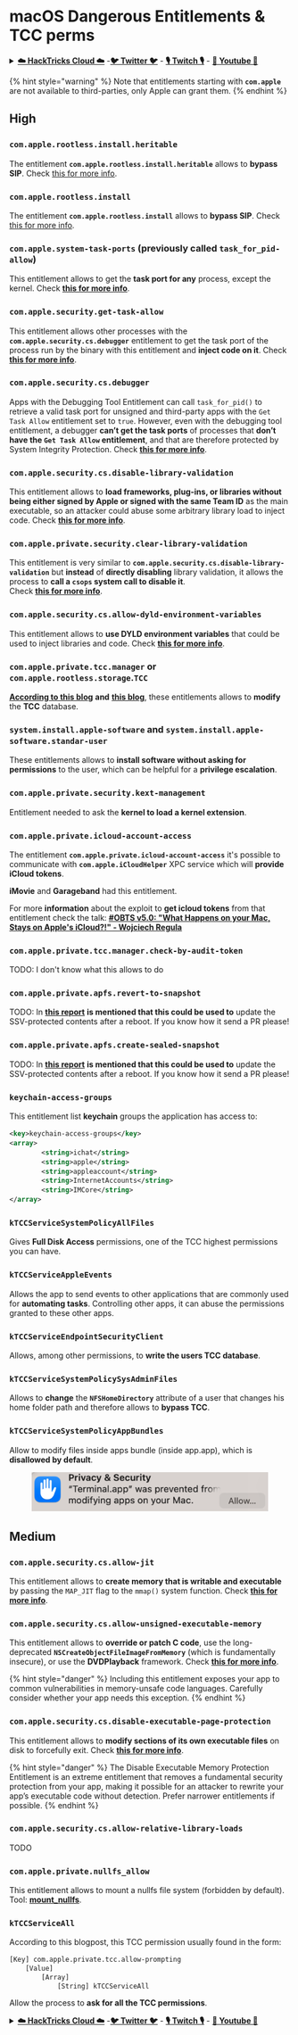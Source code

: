 # macOS Dangerous Entitlements & TCC perms

<details>

<summary><a href="https://cloud.hacktricks.xyz/pentesting-cloud/pentesting-cloud-methodology"><strong>☁️ HackTricks Cloud ☁️</strong></a> -<a href="https://twitter.com/hacktricks_live"><strong>🐦 Twitter 🐦</strong></a> - <a href="https://www.twitch.tv/hacktricks_live/schedule"><strong>🎙️ Twitch 🎙️</strong></a> - <a href="https://www.youtube.com/@hacktricks_LIVE"><strong>🎥 Youtube 🎥</strong></a></summary>

* Do you work in a **cybersecurity company**? Do you want to see your **company advertised in HackTricks**? or do you want to have access to the **latest version of the PEASS or download HackTricks in PDF**? Check the [**SUBSCRIPTION PLANS**](https://github.com/sponsors/carlospolop)!
* Discover [**The PEASS Family**](https://opensea.io/collection/the-peass-family), our collection of exclusive [**NFTs**](https://opensea.io/collection/the-peass-family)
* Get the [**official PEASS & HackTricks swag**](https://peass.creator-spring.com)
* **Join the** [**💬**](https://emojipedia.org/speech-balloon/) [**Discord group**](https://discord.gg/hRep4RUj7f) or the [**telegram group**](https://t.me/peass) or **follow** me on **Twitter** [**🐦**](https://github.com/carlospolop/hacktricks/tree/7af18b62b3bdc423e11444677a6a73d4043511e9/\[https:/emojipedia.org/bird/README.md)[**@carlospolopm**](https://twitter.com/hacktricks\_live)**.**
* **Share your hacking tricks by submitting PRs to the** [**hacktricks repo**](https://github.com/carlospolop/hacktricks) **and** [**hacktricks-cloud repo**](https://github.com/carlospolop/hacktricks-cloud).

</details>

{% hint style="warning" %}
Note that entitlements starting with **`com.apple`** are not available to third-parties, only Apple can grant them.
{% endhint %}

## High

### `com.apple.rootless.install.heritable`

The entitlement **`com.apple.rootless.install.heritable`** allows to **bypass SIP**. Check [this for more info](macos-sip.md#com.apple.rootless.install.heritable).

### **`com.apple.rootless.install`**

The entitlement **`com.apple.rootless.install`** allows to **bypass SIP**. Check[ this for more info](macos-sip.md#com.apple.rootless.install).

### **`com.apple.system-task-ports` (previously called `task_for_pid-allow`)**

This entitlement allows to get the **task port for any** process, except the kernel. Check [**this for more info**](../mac-os-architecture/macos-ipc-inter-process-communication/).

### `com.apple.security.get-task-allow`

This entitlement allows other processes with the **`com.apple.security.cs.debugger`** entitlement to get the task port of the process run by the binary with this entitlement and **inject code on it**. Check [**this for more info**](../mac-os-architecture/macos-ipc-inter-process-communication/).

### `com.apple.security.cs.debugger`

Apps with the Debugging Tool Entitlement can call `task_for_pid()` to retrieve a valid task port for unsigned and third-party apps with the `Get Task Allow` entitlement set to `true`. However, even with the debugging tool entitlement, a debugger **can’t get the task ports** of processes that **don’t have the `Get Task Allow` entitlement**, and that are therefore protected by System Integrity Protection. Check [**this for more info**](https://developer.apple.com/documentation/bundleresources/entitlements/com\_apple\_security\_cs\_debugger).

### `com.apple.security.cs.disable-library-validation`

This entitlement allows to **load frameworks, plug-ins, or libraries without being either signed by Apple or signed with the same Team ID** as the main executable, so an attacker could abuse some arbitrary library load to inject code. Check [**this for more info**](https://developer.apple.com/documentation/bundleresources/entitlements/com\_apple\_security\_cs\_disable-library-validation).

### `com.apple.private.security.clear-library-validation`

This entitlement is very similar to **`com.apple.security.cs.disable-library-validation`** but **instead** of **directly disabling** library validation, it allows the process to **call a `csops` system call to disable it**.\
Check [**this for more info**](https://theevilbit.github.io/posts/com.apple.private.security.clear-library-validation/).

### `com.apple.security.cs.allow-dyld-environment-variables`

This entitlement allows to **use DYLD environment variables** that could be used to inject libraries and code. Check [**this for more info**](https://developer.apple.com/documentation/bundleresources/entitlements/com\_apple\_security\_cs\_allow-dyld-environment-variables).

### `com.apple.private.tcc.manager` or `com.apple.rootless.storage`.`TCC`

[**According to this blog**](https://objective-see.org/blog/blog\_0x4C.html) **and** [**this blog**](https://wojciechregula.blog/post/play-the-music-and-bypass-tcc-aka-cve-2020-29621/), these entitlements allows to **modify** the **TCC** database.

### **`system.install.apple-software`** and **`system.install.apple-software.standar-user`**

These entitlements allows to **install software without asking for permissions** to the user, which can be helpful for a **privilege escalation**.

### `com.apple.private.security.kext-management`

Entitlement needed to ask the **kernel to load a kernel extension**.

### **`com.apple.private.icloud-account-access`**

The entitlement **`com.apple.private.icloud-account-access`** it's possible to communicate with **`com.apple.iCloudHelper`** XPC service which will **provide iCloud tokens**.

**iMovie** and **Garageband** had this entitlement.

For more **information** about the exploit to **get icloud tokens** from that entitlement check the talk: [**#OBTS v5.0: "What Happens on your Mac, Stays on Apple's iCloud?!" - Wojciech Regula**](https://www.youtube.com/watch?v=\_6e2LhmxVc0)

### `com.apple.private.tcc.manager.check-by-audit-token`

TODO: I don't know what this allows to do

### `com.apple.private.apfs.revert-to-snapshot`

TODO: In [**this report**](https://jhftss.github.io/The-Nightmare-of-Apple-OTA-Update/) **is mentioned that this could be used to** update the SSV-protected contents after a reboot. If you know how it send a PR please!

### `com.apple.private.apfs.create-sealed-snapshot`

TODO: In [**this report**](https://jhftss.github.io/The-Nightmare-of-Apple-OTA-Update/) **is mentioned that this could be used to** update the SSV-protected contents after a reboot. If you know how it send a PR please!

### `keychain-access-groups`

This entitlement list **keychain** groups the application has access to:

```xml
<key>keychain-access-groups</key>
<array>
        <string>ichat</string>
        <string>apple</string>
        <string>appleaccount</string>
        <string>InternetAccounts</string>
        <string>IMCore</string>
</array>
```

### **`kTCCServiceSystemPolicyAllFiles`**

Gives **Full Disk Access** permissions, one of the TCC highest permissions you can have.

### **`kTCCServiceAppleEvents`**

Allows the app to send events to other applications that are commonly used for **automating tasks**. Controlling other apps, it can abuse the permissions granted to these other apps.

### **`kTCCServiceEndpointSecurityClient`**

Allows, among other permissions, to **write the users TCC database**.

### **`kTCCServiceSystemPolicySysAdminFiles`**

Allows to **change** the **`NFSHomeDirectory`** attribute of a user that changes his home folder path and therefore allows to **bypass TCC**.

### **`kTCCServiceSystemPolicyAppBundles`**

Allow to modify files inside apps bundle (inside app.app), which is **disallowed by default**.

<figure><img src="../../../.gitbook/assets/image (2).png" alt=""><figcaption></figcaption></figure>

## Medium

### `com.apple.security.cs.allow-jit`

This entitlement allows to **create memory that is writable and executable** by passing the `MAP_JIT` flag to the `mmap()` system function. Check [**this for more info**](https://developer.apple.com/documentation/bundleresources/entitlements/com\_apple\_security\_cs\_allow-jit).

### `com.apple.security.cs.allow-unsigned-executable-memory`

This entitlement allows to **override or patch C code**, use the long-deprecated **`NSCreateObjectFileImageFromMemory`** (which is fundamentally insecure), or use the **DVDPlayback** framework. Check [**this for more info**](https://developer.apple.com/documentation/bundleresources/entitlements/com\_apple\_security\_cs\_allow-unsigned-executable-memory).

{% hint style="danger" %}
Including this entitlement exposes your app to common vulnerabilities in memory-unsafe code languages. Carefully consider whether your app needs this exception.
{% endhint %}

### `com.apple.security.cs.disable-executable-page-protection`

This entitlement allows to **modify sections of its own executable files** on disk to forcefully exit. Check [**this for more info**](https://developer.apple.com/documentation/bundleresources/entitlements/com\_apple\_security\_cs\_disable-executable-page-protection).

{% hint style="danger" %}
The Disable Executable Memory Protection Entitlement is an extreme entitlement that removes a fundamental security protection from your app, making it possible for an attacker to rewrite your app’s executable code without detection. Prefer narrower entitlements if possible.
{% endhint %}

### `com.apple.security.cs.allow-relative-library-loads`

TODO

### `com.apple.private.nullfs_allow`

This entitlement allows to mount a nullfs file system (forbidden by default). Tool: [**mount\_nullfs**](https://github.com/JamaicanMoose/mount\_nullfs/tree/master).

### `kTCCServiceAll`

According to this blogpost, this TCC permission usually found in the form:

```
[Key] com.apple.private.tcc.allow-prompting
	[Value]
		[Array]
			[String] kTCCServiceAll
```

Allow the process to **ask for all the TCC permissions**.

<details>

<summary><a href="https://cloud.hacktricks.xyz/pentesting-cloud/pentesting-cloud-methodology"><strong>☁️ HackTricks Cloud ☁️</strong></a> -<a href="https://twitter.com/hacktricks_live"><strong>🐦 Twitter 🐦</strong></a> - <a href="https://www.twitch.tv/hacktricks_live/schedule"><strong>🎙️ Twitch 🎙️</strong></a> - <a href="https://www.youtube.com/@hacktricks_LIVE"><strong>🎥 Youtube 🎥</strong></a></summary>

* Do you work in a **cybersecurity company**? Do you want to see your **company advertised in HackTricks**? or do you want to have access to the **latest version of the PEASS or download HackTricks in PDF**? Check the [**SUBSCRIPTION PLANS**](https://github.com/sponsors/carlospolop)!
* Discover [**The PEASS Family**](https://opensea.io/collection/the-peass-family), our collection of exclusive [**NFTs**](https://opensea.io/collection/the-peass-family)
* Get the [**official PEASS & HackTricks swag**](https://peass.creator-spring.com)
* **Join the** [**💬**](https://emojipedia.org/speech-balloon/) [**Discord group**](https://discord.gg/hRep4RUj7f) or the [**telegram group**](https://t.me/peass) or **follow** me on **Twitter** [**🐦**](https://github.com/carlospolop/hacktricks/tree/7af18b62b3bdc423e11444677a6a73d4043511e9/\[https:/emojipedia.org/bird/README.md)[**@carlospolopm**](https://twitter.com/hacktricks\_live)**.**
* **Share your hacking tricks by submitting PRs to the** [**hacktricks repo**](https://github.com/carlospolop/hacktricks) **and** [**hacktricks-cloud repo**](https://github.com/carlospolop/hacktricks-cloud).

</details>
